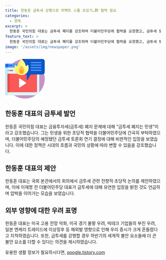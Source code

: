 ```yaml
---
title: 한동훈 금투세 강행으로 퍼펙트 스톰 초읽기…野 협력 필요
categories:
  - 경제
excerpt: >
  한동훈 국민의힘 대표는 금투세 폐지를 강조하며 더불어민주당에 협력을 요청했고, 금투세 토론회의 연기를 언급하며 정책적 유연성을 강조했다. 이재명 전 민주당 대표도 금투세에 대해 유연한 입장을 밝히며 압박을 이어갔다. 외부 요인에 따른 증시의 불안을 설명하고, 금투세 폐지와 밸류업 세제를 대안으로 제시하며 금투세 강행에 대해 우려를 표명했다.
feature_text: >
  한동훈 국민의힘 대표는 금투세 폐지를 강조하며 더불어민주당에 협력을 요청했고, 금투세 토론회의 연기를 언급하며 정책적 유연성을 강조했다. 이재명 전 민주당 대표도 금투세에 대해 유연한 입장을 밝히며 압박을 이어갔다. 외부 요인에 따른 증시의 불안을 설명하고, 금투세 폐지와 밸류업 세제를 대안으로 제시하며 금투세 강행에 대해 우려를 표명했다.
image: '/assets/img/newspaper.png'
---
```


<p><img src="/assets/img/news.png" alt="rentncar 속보" /></p>

<h2>한동훈 대표의 금투세 발언</h2>

<p data-ke-size="size16">한동훈 국민의힘 대표는 금융투자세(금투세) 폐지 문제에 대해 "금투세 폐지는 민생"이라고 강조했습니다. 그는 민생을 위한 초당적 협력을 더불어민주당에 간곡히 부탁하였으며, 더불어민주당의 예정됐던 금투세 토론회 연기 결정에 대해 비판적인 입장을 보였습니다. 이에 대한 정책은 시대의 흐름과 국민의 상황에 따라 변할 수 있음을 강조했습니다.</p>

<h2>한동훈 대표의 제안</h2>

<p data-ke-size="size16">한동훈 대표는 국회 본관에서의 회의에서 금투세 관련 전향적·초당적 논의를 제안하였으며, 이에 이재명 전 더불어민주당 대표가 금투세에 대해 유연한 입장을 밝힌 것도 언급하며 압박을 이어가는 모습을 보였습니다.</p>

<h2>외부 영향에 대한 우려 표명</h2>

<p data-ke-size="size16">한동훈 대표는 미국 고용 전망 악화, 미국 경기 불황 우려, 빅테크 기업들의 부진 우려, 일본 엔케리 트레이드에 이상징후 등 해외발 영향으로 인해 우리 증시가 크게 흔들렸다고 지적하였습니다. 또한, 금투세를 강행할 경우 하반기의 세계적 불안 요소들에 더 큰 불안 요소를 더할 수 있다는 의견을 제시하였습니다.</p>
유용한 생활 정보가 필요하시다면, <a href="https://qoogle.tistory.com" rel="dofollow">qoogle.tistory.com</a>


